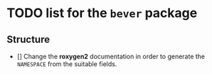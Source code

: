 # TODO list for the `bever` package


## Structure

- [] Change the **roxygen2** documentation in order to generate the
  `NAMESPACE` from the suitable fields.
